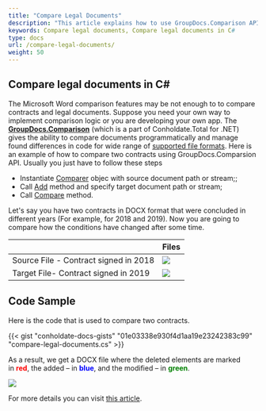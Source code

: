 ```yaml
---
title: "Compare Legal Documents"
description: "This article explains how to use GroupDocs.Comparison API (which is a part of Conholdate.Total for .NET) to compare legal documents."
keywords: Compare legal documents, Compare legal documents in C#
type: docs
url: /compare-legal-documents/
weight: 50
---
```


## Compare legal documents in C#

The Microsoft Word comparison features may be not enough to to compare contracts and legal documents. Suppose you need your own way to implement comparison logic or you are developing your own app. The [**GroupDocs.Comparison**](https://products.groupdocs.com/comparison/net) (which is a part of Conholdate.Total for .NET) gives the ability to compare documents programmatically and manage found differences in code for wide range of [supported file formats](https://docs.groupdocs.com/comparison/net/supported-document-formats/). Here is an example of how to compare two contracts using GroupDocs.Comparsion API. Usually you just have to follow these steps

*   Instantiate [Comparer](https://apireference.groupdocs.com/net/comparison/groupdocs.comparison/comparer) objec with source document path or stream;;
*   Call [Add](https://apireference.groupdocs.com/net/comparison/groupdocs.comparison/comparer/methods/add/index) method and specify target document path or stream;
*   Call [Compare](https://apireference.groupdocs.com/comparison/net/groupdocs.comparison/comparer/methods/compare) method.

Let's say you have two contracts in DOCX format that were concluded in different years (For example, for 2018 and 2019). Now you are going to compare how the conditions have changed after some time. 

|  | Files |
| --- | --- |
|Source File - Contract signed in 2018| ![](https://docs.groupdocs.com/comparison/net/images/how-to-compare-contracts-drafts-and-legal-documents_3.png) |
|Target File- Contract signed in 2019|![](https://docs.groupdocs.com/comparison/net/images/how-to-compare-contracts-drafts-and-legal-documents_4.png)|

## Code Sample
Here is the code that is used to compare two contracts.

{{< gist "conholdate-docs-gists" "01e03338e930f4d1aa19e23242383c99" "compare-legal-documents.cs" >}}

As a result, we get a DOCX file where the deleted elements are marked in <font color="red">**red**</font>, the added – in <font color="blue">**blue**</font>, and the modified – in <font color="green">**green**</font>.

![](https://docs.groupdocs.com/comparison/net/images/how-to-compare-contracts-drafts-and-legal-documents_5.png)

For more details you can visit [this article](https://docs.groupdocs.com/comparison/net/how-to-compare-contracts-drafts-and-legal-documents/).






